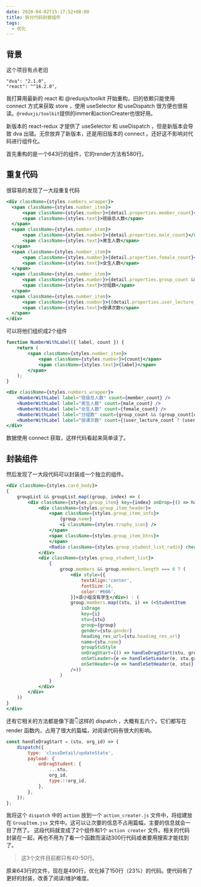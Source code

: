 ```yaml
---
date: 2020-04-02T15:17:52+08:00
title: 拆分代码封装组件
tags:
  - 优化
---
```

## 背景

这个项目有点老旧
```
"dva": "2.1.0",
"react": "^16.2.0",
```
我打算用最新的 react 和 @reduxjs/toolkit 开始重构，旧的依赖只能使用 connect 方式来获取 store ，使用 useSelector 和 useDispatch 很方便也很易读。`@reduxjs/toolkit`提供的immer和actionCreater也很好用。

新版本的 react-redux 才提供了 useSelector 和 useDispatch ，但是新版本会导致 dva 出错。无奈放弃了新版本，还是用旧版本的 connect 。还好这不影响对代码进行组件化。

首先重构的是一个643行的组件，它的render方法有580行。
## 重复代码

很容易的发现了一大段重复代码
```jsx
<div className={styles.numbers_wrapper}>
  <span className={styles.number_item}>
      <span className={styles.number}>{detail.properties.member_count}</span>
      <span className={styles.text}>班级总人数</span>
  </span>
  <span className={styles.number_item}>
      <span className={styles.number}>{detail.properties.male_count}</span>
      <span className={styles.text}>男生人数</span>
  </span>
  <span className={styles.number_item}>
      <span className={styles.number}>{detail.properties.female_count}</span>
      <span className={styles.text}>女生人数</span>
  </span>
  <span className={styles.number_item}>
      <span className={styles.number}>{detail.properties.group_count &&( detail.properties.group_count[userDetail.detail.id] || 0)}</span>
      <span className={styles.text}>分组数</span>
  </span>
  <span className={styles.number_item}>
      <span className={styles.number}>{(detail.properties.user_lecture_count ? (detail.properties.user_lecture_count[userDetail.detail.id] || 0) : 0)}</span>
      <span className={styles.text}>授课次数</span>
  </span>
</div>
```
可以将他们组织成2个组件
```jsx
function NumberWithLabel({ label, count }) {
    return (
        <span className={styles.number_item}>
            <span className={styles.number}>{count}</span>
            <span className={styles.text}>{label}</span>
        </span>
    );
}
```
```jsx
<div className={styles.numbers_wrapper}>
    <NumberWithLabel label="班级总人数" count={member_count} />
    <NumberWithLabel label="男生人数" count={male_count} />
    <NumberWithLabel label="女生人数" count={female_count} />
    <NumberWithLabel label="分组数" count={group_count && (group_count[userId] || 0)} />
    <NumberWithLabel label="授课次数" count={(user_lecture_count ? (user_lecture_count[userId] || 0) : 0)} />
</div>
```
数据使用 connect 获取，这样代码看起来简单读了。
## 封装组件

然后发现了一大段代码可以封装成一个独立的组件。
```jsx
<div className={styles.card_body}>
{
    groupList && groupList.map((group, index) => (
        <div className={styles.group_item} key={index} onDrop={() => handleStudentDrop(group)} onDragOver={handleStudentDragOver}                                                >
            <div className={styles.group_item_header}>
                <span className={styles.group_item_info}>
                    {group.name}
                    <i className={styles.trophy_icon} />
                </span>
                <span className={styles.group_item_btns}>
                </span>
                <Radio className={styles.group_student_list_radio} checked={group.id === curGroup} onClick={() => selectCurGroup(group.id)} />
            </div>
            <div className={styles.group_student_list}>
                {
                    group.members && group.members.length === 0 ? (
                        <div style={{
                            textAlign:'center',
                            fontSize:14,
                            color:'#666',
                        }}>该小组没有学生</div>) : (
                        group.members.map((stu, i) => (<StudentItem
                            isDrage
                            key={i}
                            stu={stu}
                            group={group}
                            gender={stu.gender}
                            headimg_res_url={stu.headimg_res_url}
                            name={stu.name}
                            groupStuStyle
                            onDragStart={() => handleDragStart(stu, group.id)}
                            onSetLeader={e => handleSetLeader(e, stu,group)}
                            onSetHeader={e => handleSetHeader(e, stu)}
                        />))
                    )
                }
            </div>
        </div>
    ))
}
</div>
```
还有它相关的方法都是像下面👇这样的 dispatch ，大概有五六个。它们都写在 render 函数内，占用了很大的篇幅，对阅读代码有很大的影响。
```js
const handleDragStart = (stu, org_id) => {
    dispatch({
        type: 'classDetail/updateState',
        payload: {
            onDragStudent: {
                ...stu,
                org_id,
                type:!!org_id,
            },
        },
    });
};
```
我将这个 `dispatch` 中的 `action` 放到一个 `action_creater.js` 文件中，将组建放在 `GroupItem.jsx` 文件中。这可以让次要的信息不占用篇幅，主要的信息就会一目了然了。
这段代码就变成了2个组件和1个 `action creater` 文件。相关的代码封装在一起，再也不用为了看一个函数而滚动300行代码或者要用搜索才能找到了。

> 这3个文件目前都只有40-50行。

原来643行的文件，现在是490行，优化掉了150行（23%）的代码。使代码有了更好的封装，改善了阅读/维护难度。


